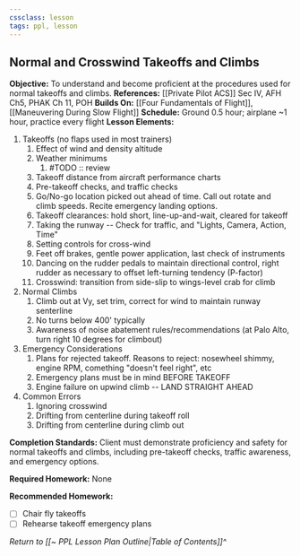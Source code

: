 ```yaml
---
cssclass: lesson
tags: ppl, lesson
---
```

## Normal and Crosswind Takeoffs and Climbs

**Objective:** To understand and become proficient at the procedures used for normal takeoffs and climbs. 
**References:** [[Private Pilot ACS]] Sec IV, AFH Ch5, PHAK Ch 11, POH
**Builds On:** [[Four Fundamentals of Flight]], [[Maneuvering During Slow Flight]]
**Schedule:** Ground 0.5 hour; airplane ~1 hour, practice every flight
**Lesson Elements:**
1. Takeoffs (no flaps used in most trainers)
	1. Effect of wind and density altitude
	2. Weather minimums
		1. #TODO :: review
	3. Takeoff distance from aircraft performance charts
	4. Pre-takeoff checks, and traffic checks
	5. Go/No-go location picked out ahead of time. Call out rotate and climb speeds. Recite emergency landing options.
	6. Takeoff clearances: hold short, line-up-and-wait, cleared for takeoff
	7. Taking the runway -- Check for traffic, and "Lights, Camera, Action, Time"
	8. Setting controls for cross-wind
	9. Feet off brakes, gentle power application, last check of instruments
	10. Dancing on the rudder pedals to maintain directional control, right rudder as necessary to offset left-turning tendency (P-factor)
	11. Crosswind: transition from side-slip to wings-level crab for climb
2. Normal Climbs
	1. Climb out at Vy, set trim, correct for wind to maintain runway senterline
	2. No turns below 400' typically
	3. Awareness of noise abatement rules/recommendations (at Palo Alto, turn right 10 degrees for climbout)
3. Emergency Considerations
	1. Plans for rejected takeoff. Reasons to reject: nosewheel shimmy, engine RPM, comething "doesn't feel right", etc
	2. Emergency plans must be in mind BEFORE TAKEOFF
	3. Engine failure on upwind climb -- LAND STRAIGHT AHEAD
4. Common Errors
	1. Ignoring crosswind
	2. Drifting from centerline during takeoff roll
	3. Drifting from centerline during climb out

**Completion Standards:** Client must demonstrate proficiency and safety for normal takeoffs and climbs, including pre-takeoff checks, traffic awareness, and emergency options.

**Required Homework:** None

**Recommended Homework:** 
- [ ] Chair fly takeoffs
- [ ] Rehearse takeoff emergency plans

*Return to [[~ PPL Lesson Plan Outline|Table of Contents]]^*